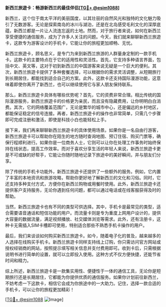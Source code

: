 **新西兰旅遊卡：畅游新西兰的最佳伴侣[[TG💪+ @esim1088](https://t.me/s/esim1088)]**

新西兰，这个位于南太平洋的美丽国度，以其壮丽的自然风光和独特的文化魅力吸引了无数游客。无论是探索南岛的冰川与湖泊，还是在北岛感受毛利文化的深厚底蕴，新西兰都是一片让人流连忘返的土地。然而，对于旅行者来说，如何在新西兰享受便捷的通信服务，成为了许多人关注的问题。今天，我们就来聊聊新西兰旅遊卡，这款专为游客设计的手机卡，它能让你的旅程更加顺畅、无忧。

新西兰旅遊卡，顾名思义，是专门为来到新西兰旅游的人群量身定制的一款手机卡。这款卡的主要特点在于它的适用性和灵活性。首先，它支持多种语言界面，包括中文、英文等，这对于初到新西兰的中国游客来说无疑是一个巨大的便利。其次，新西兰旅遊卡提供了多种套餐选择，可以根据你的需求灵活调整，从短期旅行到长期居住，都能找到适合自己的方案。此外，这款卡还支持国际漫游功能，这意味着即使你离开了新西兰，也可以继续使用它与家人朋友保持联系。

那么，新西兰旅遊卡具体有哪些优势呢？首先，它的资费非常合理。相比传统的国际漫游服务，新西兰旅遊卡的价格更为亲民，而且没有隐藏费用，让你明明白白消费。其次，它的网络覆盖范围广，无论是繁华的城市中心，还是偏远的乡村地区，都能保证稳定的信号连接。再者，新西兰旅遊卡的操作也非常简单，只需几个步骤即可完成注册和激活，即使是科技小白也能轻松上手。

接下来，我们再来聊聊新西兰旅遊卡的具体使用场景。如果你是一名自由行游客，新西兰旅遊卡可以帮助你在陌生的地方随时查询地图、预订住宿、购买门票等，确保行程顺利进行。如果你是一位商务人士，它则可以让你在处理工作事务时始终保持在线状态，提高工作效率。而对于喜欢分享生活的年轻人来说，新西兰旅遊卡更是不可或缺的好帮手，它能让你随时随地记录下旅途中的美好瞬间，并与朋友们分享。

除了传统的手机卡功能外，新西兰旅遊卡还提供了一些额外的服务。例如，它内置了丰富的本地资讯和旅游攻略，帮助你更好地了解新西兰的文化和习俗。同时，它还支持多种支付方式，方便你在新西兰购物或用餐时使用。此外，新西兰旅遊卡还提供客户支持服务，无论你遇到任何问题，都可以通过电话或在线客服获得及时的帮助。

当然，新西兰旅遊卡也有不同的类型可供选择。其中，手机卡是最常见的类型，适合需要语音通话和短信功能的用户。而流量卡则是专为重度上网用户设计的，提供大容量的数据流量，满足视频播放、社交媒体浏览等需求。此外，还有注册卡，这种卡无需插入SIM卡槽即可使用，特别适合那些不熟悉手机卡操作的用户。

最后，我们来谈谈如何购买新西兰旅遊卡。如今，随着电子化的普及，越来越多的人选择在线购买手机卡。新西兰旅遊卡同样支持线上订购，你只需访问官方网站或授权经销商的网站，按照提示填写相关信息并支付费用即可。收到卡后，只需根据说明书进行简单的设置，就可以立即投入使用。这种方式不仅方便快捷，还能节省时间和精力。

综上所述，新西兰旅遊卡是一款集实用性、便捷性于一体的通信工具，无论你是短期旅行还是长期居住，它都能为你提供优质的通信服务。如果你计划前往新西兰，不妨考虑一下这款卡，相信它会成为你旅途中的一大助力。记住，选择一款合适的手机卡，可以让你的旅程更加精彩！

[[TG💪+ @esim1088](https://t.me/s/esim1088) ![Image](https://i.postimg.cc/4NQfJmqS/Snipaste-2025-05-13-00-14-12.png)]